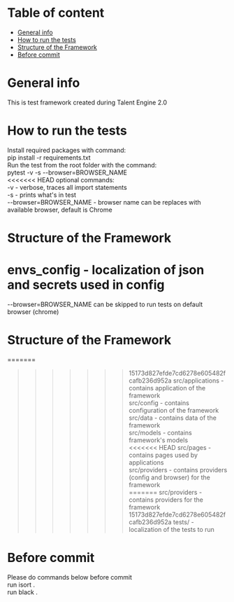 # Table of content
* [General info](#general-info)
* [How to run the tests](#how-to-run-the-tests)
* [Structure of the Framework](#structure-of-the-framework)
* [Before commit](#before-commit)

# General info
This is test framework created during Talent Engine 2.0

# How to run the tests
Install required packages with command:<br>
pip install -r requirements.txt<br>
Run the test from the root folder with the command:<br>
pytest -v -s --browser=BROWSER_NAME<br>
<<<<<<< HEAD
optional commands:<br>
-v - verbose, traces all import statements<br>
-s - prints what's in test<br>
--browser=BROWSER_NAME - browser name can be replaces with available browser, default is Chrome

# Structure of the Framework
envs_config - localization of json and secrets used in config<br>
=======
--browser=BROWSER_NAME can be skipped to run tests on default browser (chrome)

# Structure of the Framework
=======
>>>>>>> 15173d827efde7cd6278e605482fcafb236d952a
src/applications - contains application of the framework<br>
src/config - contains configuration of the framework<br>
src/data - contains data of the framework<br>
src/models - contains framework's models<br>
<<<<<<< HEAD
src/pages - contains pages used by applications<br>
src/providers - contains providers (config and browser) for the framework<br>
=======
src/providers - contains providers for the framework<br>
>>>>>>> 15173d827efde7cd6278e605482fcafb236d952a
tests/ - localization of the tests to run

# Before commit
Please do commands below before commit<br>
run isort .<br>
run black .
